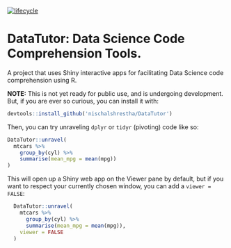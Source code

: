 <!-- badges: start -->
[![lifecycle](https://img.shields.io/badge/lifecycle-experimental-blue.svg)](https://www.tidyverse.org/lifecycle/#experimental)
<!-- badges: end -->

# DataTutor: Data Science Code Comprehension Tools.

A project that uses Shiny interactive apps for facilitating Data Science code comprehension using R.

**NOTE:** This is not yet ready for public use, and is undergoing development. But, if you are ever so curious, you can install it with:

```r
devtools::install_github('nischalshrestha/DataTutor')
```

Then, you can try unraveling `dplyr` or `tidyr` (pivoting) code like so:

```r
DataTutor::unravel(
  mtcars %>%
    group_by(cyl) %>% 
    summarise(mean_mpg = mean(mpg))
)
```

This will open up a Shiny web app on the Viewer pane by default, but if you want to respect your currently chosen window, you can add a `viewer = FALSE`:

```r
  DataTutor::unravel(
    mtcars %>%
      group_by(cyl) %>% 
      summarise(mean_mpg = mean(mpg)),
    viewer = FALSE
  )
```
